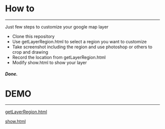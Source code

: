 # How to
--------
Just few steps to customize your google map layer

* Clone this repository
* Use getLayerRegion.html to select a region you want to customize
* Take screenshot including the region and use photoshop or others to crop and drawing
* Record the location from getLayerRegion.html
* Modify show.html to show your layer

##### Done.

# DEMO
------
[getLayerRegion.html](http://hothero.org/CGMapLayer/getLayerRegion.html)

[show.html](http://hothero.org/CGMapLayer/show.html)